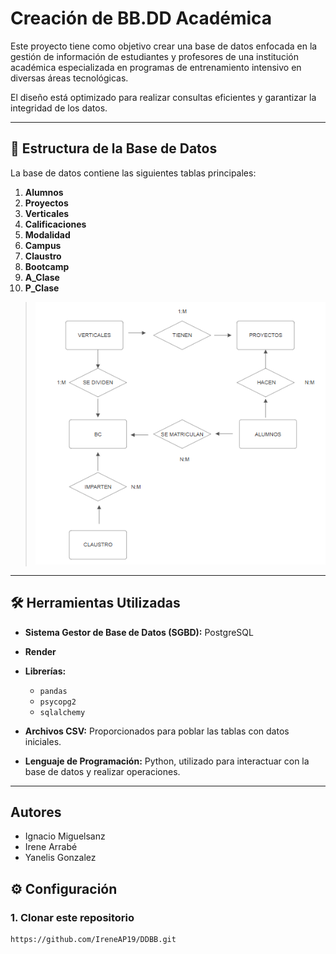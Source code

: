 # Creación de BB.DD Académica

Este proyecto tiene como objetivo crear una base de datos enfocada en la gestión de información de estudiantes y profesores de una institución académica especializada en programas de entrenamiento intensivo en diversas áreas tecnológicas. 

El diseño está optimizado para realizar consultas eficientes y garantizar la integridad de los datos.

---

## 📂 Estructura de la Base de Datos

La base de datos contiene las siguientes tablas principales:

1. **Alumnos**
2. **Proyectos**
3. **Verticales**
4. **Calificaciones**
5. **Modalidad**
6. **Campus**
7. **Claustro**
8. **Bootcamp**
9. **A_Clase**
10. **P_Clase**

> ![Diagrama E/R](modelos/Modelo_ERD.png)
---

## 🛠️ Herramientas Utilizadas

- **Sistema Gestor de Base de Datos (SGBD):** PostgreSQL
- **Render**
- **Librerías:**  
  - `pandas`  
  - `psycopg2`
  - `sqlalchemy`
     
- **Archivos CSV:** Proporcionados para poblar las tablas con datos iniciales.  
- **Lenguaje de Programación:** Python, utilizado para interactuar con la base de datos y realizar operaciones.

---
## **Autores**
- Ignacio Miguelsanz
- Irene Arrabé
- Yanelis Gonzalez

## ⚙️ Configuración

### 1. Clonar este repositorio
```bash
https://github.com/IreneAP19/DDBB.git



